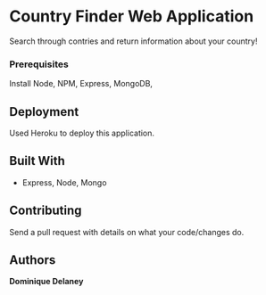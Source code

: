 # Country Finder Web Application
Search through contries and return information about your country! 

### Prerequisites

Install Node, NPM, Express, MongoDB,

## Deployment

Used Heroku to deploy this application.

## Built With

- Express, Node, Mongo


## Contributing

Send a pull request with details on what your code/changes do.

## Authors

**Dominique Delaney**